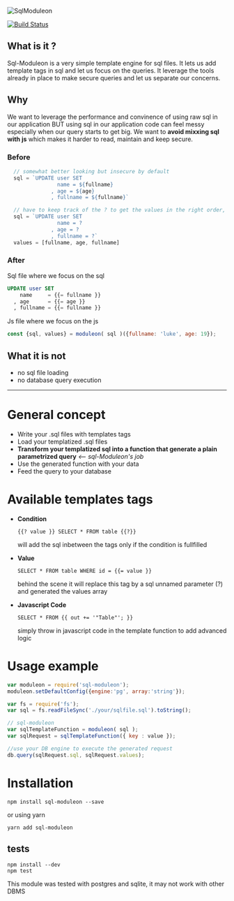 ![SqlModuleon](https://raw.githubusercontent.com/Enzuo/sql-moduleon/master/logo.png)

[![Build Status](https://travis-ci.com/Enzuo/sql-moduleon.svg?branch=master)](https://travis-ci.com/Enzuo/sql-moduleon)

## What is it ?

Sql-Moduleon is a very simple template engine for sql files.
It lets us add template tags in sql and let us focus on the queries.
It leverage the tools already in place to make secure queries and let us separate our concerns.


## Why
We want to leverage the performance and convinence of using raw sql in our application BUT using sql in our application code can feel messy especially when our query starts to get big.
We want to **avoid mixxing sql with js** which makes it harder to read, maintain and keep secure.

### Before

```js
  // somewhat better looking but insecure by default
  sql = `UPDATE user SET
                name = ${fullname}
              , age = ${age}
              , fullname = ${fullname}`

  // have to keep track of the ? to get the values in the right order, every change is a pain
  sql = `UPDATE user SET
                name = ?
              , age = ?
              , fullname = ?`
  values = [fullname, age, fullname]
```

### After
Sql file where we focus on the sql
```sql
UPDATE user SET
    name     = {{= fullname }}
  , age      = {{= age }}
  , fullname = {{= fullname }}
```

Js file where we focus on the js
```js
const {sql, values} = moduleon( sql )({fullname: 'luke', age: 19});
```


## What it is not

- no sql file loading
- no database query execution

---

# General concept

- Write your .sql files with templates tags
- Load your templatized .sql files
- **Transform your templatized sql into a function that generate a plain parametrized query** *<-- sql-Moduleon's job*
- Use the generated function with your data
- Feed the query to your database

# Available templates tags

- **Condition**

  `{{? value }} SELECT * FROM table {{?}}`

  will add the sql inbetween the tags only if the condition is fullfilled

- **Value**

  `SELECT * FROM table WHERE id = {{= value }}`

  behind the scene it will replace this tag by a sql unnamed parameter (?) and generated the values array

- **Javascript Code**

  `SELECT * FROM {{ out += '"Table"'; }}`

  simply throw in javascript code in the template function to add advanced logic


# Usage example

```javascript
var moduleon = require('sql-moduleon');
moduleon.setDefaultConfig({engine:'pg', array:'string'});

var fs = require('fs');
var sql = fs.readFileSync('./your/sqlfile.sql').toString();

// sql-moduleon
var sqlTemplateFunction = moduleon( sql );
var sqlRequest = sqlTemplateFunction({ key : value });

//use your DB engine to execute the generated request
db.query(sqlRequest.sql, sqlRequest.values);
```

# Installation

`npm install sql-moduleon --save`

or using yarn

`yarn add sql-moduleon`

## tests

```
npm install --dev
npm test
```

This module was tested with postgres and sqlite,
it may not work with other DBMS

